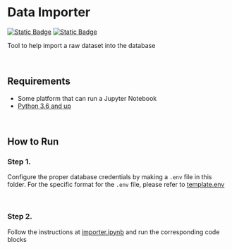 # Data Importer

[![Static Badge](https://img.shields.io/badge/Python-254F72?style=for-the-badge)](https://www.python.org/downloads/)
[![Static Badge](https://img.shields.io/badge/Jupyter%20Notebook-F37726?style=for-the-badge)](https://jupyter.org/)

Tool to help import a raw dataset into the database

<br>

## Requirements
- Some platform that can run a Jupyter Notebook
- [Python 3.6 and up](https://www.python.org/downloads/)

<br>

## How to Run

### Step 1.
Configure the proper database credentials by making a `.env` file in this folder. For the specific format for the `.env` file,
please refer to [template.env](template.env)

<br>

### Step 2.
Follow the instructions at [importer.ipynb](importer.ipynb) and run the corresponding code blocks


